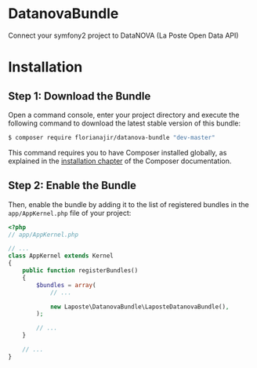 # DatanovaBundle

Connect your symfony2 project to DataNOVA (La Poste Open Data API)

Installation
============

Step 1: Download the Bundle
---------------------------

Open a command console, enter your project directory and execute the
following command to download the latest stable version of this bundle:

```bash
$ composer require florianajir/datanova-bundle "dev-master"
```

This command requires you to have Composer installed globally, as explained
in the [installation chapter](https://getcomposer.org/doc/00-intro.md)
of the Composer documentation.

Step 2: Enable the Bundle
-------------------------

Then, enable the bundle by adding it to the list of registered bundles
in the `app/AppKernel.php` file of your project:

```php
<?php
// app/AppKernel.php

// ...
class AppKernel extends Kernel
{
    public function registerBundles()
    {
        $bundles = array(
            // ...

            new Laposte\DatanovaBundle\LaposteDatanovaBundle(),
        );

        // ...
    }

    // ...
}
```
